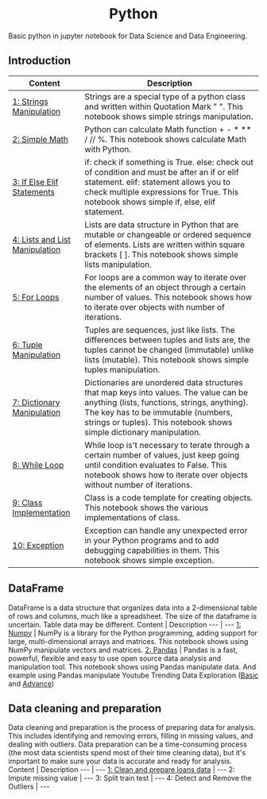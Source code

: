 <h1 align="center"> Python </h1>
Basic python in jupyter notebook for Data Science and Data Engineering.

## Introduction
Content | Description 
--- | --- 
[1: Strings Manipulation](https://github.com/ThanatPay/Python/blob/main/Introduction/01string_manipulations.ipynb) | Strings are a special type of a python class and written within Quotation Mark " ". This notebook shows simple strings manipulation.
[2: Simple Math](https://github.com/ThanatPay/Python/blob/main/Introduction/02simple_math.ipynb) | Python can calculate Math function + - * ** / // %. This notebook shows calculate Math with Python.
[3: If Else Elif Statements](https://github.com/ThanatPay/Python/blob/main/Introduction/03if_else_statement.ipynb) | if: check if something is True. else: check out of condition and must be after an if or elif statement. elif: statement allows you to check multiple expressions for True. This notebook shows simple if, else, elif statement.
[4: Lists and List Manipulation](https://github.com/ThanatPay/Python/blob/main/Introduction/04List_manipulations.ipynb) | Lists are data structure in Python that are mutable or changeable or ordered sequence of elements. Lists are written within square brackets [ ]. This notebook shows simple lists manipulation.
[5: For Loops](https://github.com/ThanatPay/Python/blob/main/Introduction/05for_loop.ipynb) | For loops are a common way to iterate over the elements of an object through a certain number of values. This notebook shows how to iterate over objects with number of iterations.
[6: Tuple Manipulation](https://github.com/ThanatPay/Python/blob/main/Introduction/06Tuples.ipynb) | Tuples are sequences, just like lists. The differences between tuples and lists are, the tuples cannot be changed (immutable) unlike lists (mutable). This notebook shows simple tuples manipulation.
[7: Dictionary Manipulation](https://github.com/ThanatPay/Python/blob/main/Introduction/07Dictionary.ipynb) | Dictionaries are unordered data structures that map keys into values. The value can be anything (lists, functions, strings, anything). The key has to be immutable (numbers, strings or tuples). This notebook shows simple dictionary manipulation.
[8: While Loop](https://github.com/ThanatPay/Python/blob/main/Introduction/08while_loop.ipynb) | While loop is't necessary to terate through a certain number of values, just keep going until condition evaluates to False. This notebook shows how to iterate over objects without number of iterations.
[9: Class Implementation](https://github.com/ThanatPay/Python/blob/main/Introduction/09class.ipynb) | Class is a code template for creating objects. This notebook shows the various implementations of class.
[10: Exception](https://github.com/ThanatPay/Python/blob/main/Introduction/10exception.ipynb) | Exception can handle any unexpected error in your Python programs and to add debugging capabilities in them. This notebook shows simple exception.

## DataFrame
DataFrame is a data structure that organizes data into a 2-dimensional table of rows and columns, much like a spreadsheet. The size of the dataframe is uncertain. Table data may be different.
Content | Description 
--- | --- 
[1: Numpy](https://github.com/ThanatPay/Python/blob/main/Pandas/1_Numpy.ipynb) | NumPy is a library for the Python programming, adding support for large, multi-dimensional arrays and matrices. This notebook shows using NumPy manipulate vectors and matrices.
[2: Pandas](https://github.com/ThanatPay/Python/blob/main/Pandas/2_Pandas.ipynb) | Pandas is a fast, powerful, flexible and easy to use open source data analysis and manipulation tool. This notebook shows using Pandas manipulate data. And example using Pandas manipulate Youtube Trending Data Exploration ([Basic](https://github.com/ThanatPay/Python/blob/main/Pandas/3_Pandas_(Data_Set_Trending_YouTube_Video_Statistics).ipynb) and [Advance](https://github.com/ThanatPay/Python/blob/main/Pandas/4_Advanced_Pandas_(Data_Set_Trending_YouTube_Video_Statistics).ipynb))

## Data cleaning and preparation
Data cleaning and preparation is the process of preparing data for analysis. This includes identifying and removing errors, filling in missing values, and dealing with outliers. Data preparation can be a time-consuming process (the most data scientists spend most of their time cleaning data), but it's important to make sure your data is accurate and ready for analysis.
Content | Description 
--- | --- 
[1: Clean and prepare loans data](https://github.com/ThanatPay/Python/blob/main/DataPreparation/1_LoansDataSet.ipynb) | ---
2: Impute missing value | ---
3: Split train test  | ---
4: Detect and Remove the Outliers | ---

